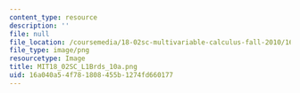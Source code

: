 ```yaml
---
content_type: resource
description: ''
file: null
file_location: /coursemedia/18-02sc-multivariable-calculus-fall-2010/16a040a54f781808455b1274fd660177_MIT18_02SC_L1Brds_10a.png
file_type: image/png
resourcetype: Image
title: MIT18_02SC_L1Brds_10a.png
uid: 16a040a5-4f78-1808-455b-1274fd660177
---
```


